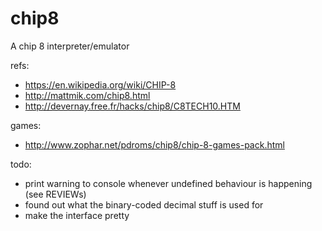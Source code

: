 # chip8
A chip 8 interpreter/emulator

refs:

- https://en.wikipedia.org/wiki/CHIP-8
- http://mattmik.com/chip8.html
- http://devernay.free.fr/hacks/chip8/C8TECH10.HTM

games:

- http://www.zophar.net/pdroms/chip8/chip-8-games-pack.html

todo:

- print warning to console whenever undefined behaviour is happening (see REVIEWs)
- found out what the binary-coded decimal stuff is used for
- make the interface pretty